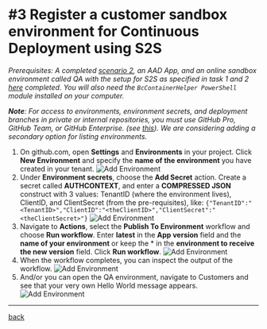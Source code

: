 # #3 Register a customer sandbox environment for Continuous Deployment using S2S
*Prerequisites: A completed [scenario 2](AddATestApp.md), an AAD App, and an online sandbox environment called QA with the setup for S2S as specified in task 1 and 2 [here](https://go.microsoft.com/fwlink/?linkid=2217415&clcid=0x409) completed. You will also need the `BcContainerHelper PowerShell` module installed on your computer.*

***Note**: For access to environments, environment secrets, and deployment branches in private or internal repositories, you must use GitHub Pro, GitHub Team, or GitHub Enterprise. (see [this](https://go.microsoft.com/fwlink/?linkid=2216857&clcid=0x409)). We are considering adding a secondary option for listing environments.*
1. On github.com, open **Settings** and **Environments** in your project. Click **New Environment** and specify the **name of the environment** you have created in your tenant.
![Add Environment](images/3a.png)
1. Under **Environment secrets**, choose the **Add Secret** action. Create a secret called **AUTHCONTEXT**, and enter a **COMPRESSED JSON** construct with 3 values: TenantID (where the environment lives), ClientID, and ClientSecret (from the pre-requisites), like:
`{"TenantID":"<TenantID>","ClientID":"<theClientID>","ClientSecret":"<theClientSecret>"}`
![Add Environment](images/3b.png)
1. Navigate to **Actions**, select the **Publish To Environment** workflow and choose **Run workflow**. Enter **latest** in the **App version** field and the **name of your environment** or keep the * in the **environment to receive the new version** field. Click **Run workflow**.
![Add Environment](images/3c.png)
1. When the workflow completes, you can inspect the output of the workflow.
![Add Environment](images/3d.png)
1. And/or you can open the QA environment, navigate to Customers and see that your very own Hello World message appears.
![Add Environment](images/3e.png)

---
[back](../README.md)
